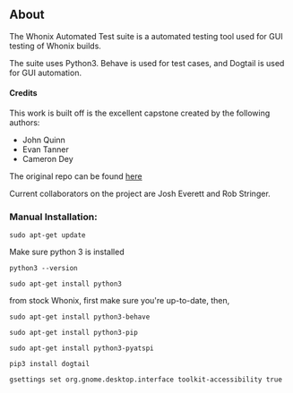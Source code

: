 ## About

The Whonix Automated Test suite is a automated testing tool used for GUI testing of Whonix builds.

The suite uses Python3. Behave is used for test cases, and Dogtail is used for GUI automation.

#### Credits
This work is built off is the excellent capstone created by the following authors:
- John Quinn
- Evan Tanner
- Cameron Dey

The original repo can be found [here](https://github.com/johncameronquinn/wats-senior-capstone)

Current collaborators on the project are Josh Everett and Rob Stringer.

### Manual Installation:

`sudo apt-get update`

Make sure python 3 is installed

`python3 --version`

`sudo apt-get install python3`

from stock Whonix, first make sure you're up-to-date, then,

`sudo apt-get install python3-behave`

`sudo apt-get install python3-pip`

`sudo apt-get install python3-pyatspi`

`pip3 install dogtail` 

`gsettings set org.gnome.desktop.interface toolkit-accessibility true`
